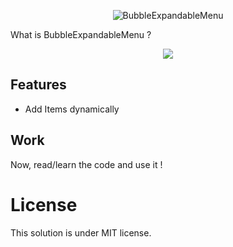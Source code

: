 <p align="center">
<img src="http://i.imgur.com/BsdBDgI.png" alt="BubbleExpandableMenu"/>
</p>

What is BubbleExpandableMenu ?
<p align="center">
<img src="http://i.imgur.com/fKGCCET.gif"/>
</p>

## Features

- Add Items dynamically

## Work 

Now, read/learn the code and use it !

# License

This solution is under MIT license.
